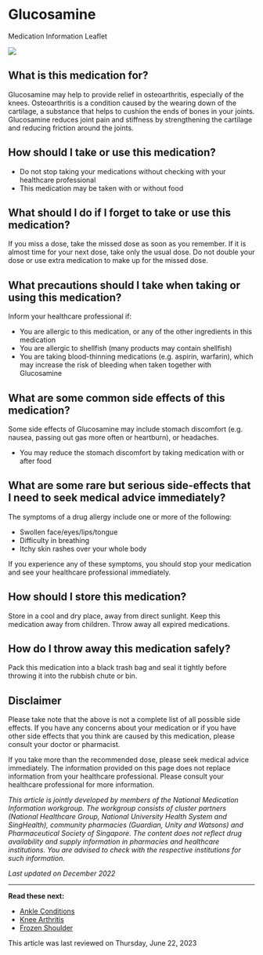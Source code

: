 # Glucosamine

Medication Information Leaflet

![](https://ch-api.healthhub.sg/api/public/content/d95442b9645149b88cd53095573f7ca9?v=8cc4014a&t=azheaderimage)

What is this medication for?
----------------------------

Glucosamine may help to provide relief in osteoarthritis, especially of the knees. Osteoarthritis is a condition caused by the wearing down of the cartilage, a substance that helps to cushion the ends of bones in your joints. Glucosamine reduces joint pain and stiffness by strengthening the cartilage and reducing friction around the joints.

How should I take or use this medication?
-----------------------------------------

* Do not stop taking your medications without checking with your healthcare professional
* This medication may be taken with or without food

What should I do if I forget to take or use this medication?
------------------------------------------------------------

If you miss a dose, take the missed dose as soon as you remember. If it is almost time for your next dose, take only the usual dose. Do not double your dose or use extra medication to make up for the missed dose.

What precautions should I take when taking or using this medication?
--------------------------------------------------------------------

Inform your healthcare professional if:

* You are allergic to this medication, or any of the other ingredients in this medication
* You are allergic to shellfish (many products may contain shellfish)
* You are taking blood-thinning medications (e.g. aspirin, warfarin), which may increase the risk of bleeding when taken together with Glucosamine

What are some common side effects of this medication?
-----------------------------------------------------

Some side effects of Glucosamine may include stomach discomfort (e.g. nausea, passing out gas more often or heartburn), or headaches.

* You may reduce the stomach discomfort by taking medication with or after food

What are some rare but serious side-effects that I need to seek medical advice immediately?
-------------------------------------------------------------------------------------------

The symptoms of a drug allergy include one or more of the following:

* Swollen face/eyes/lips/tongue
* Difficulty in breathing
* Itchy skin rashes over your whole body

If you experience any of these symptoms, you should stop your medication and see your healthcare professional immediately.

How should I store this medication?
-----------------------------------

Store in a cool and dry place, away from direct sunlight. Keep this medication away from children. Throw away all expired medications.

How do I throw away this medication safely?
-------------------------------------------

Pack this medication into a black trash bag and seal it tightly before throwing it into the rubbish chute or bin.

Disclaimer
----------

  

Please take note that the above is not a complete list of all possible side effects. If you have any concerns about your medication or if you have other side effects that you think are caused by this medication, please consult your doctor or pharmacist.

If you take more than the recommended dose, please seek medical advice immediately. The information provided on this page does not replace information from your healthcare professional. Please consult your healthcare professional for more information.

*This article is jointly developed by members of the National Medication Information workgroup. The workgroup consists of cluster partners (National Healthcare Group, National University Health System and SingHealth), community pharmacies (Guardian, Unity and Watsons) and Pharmaceutical Society of Singapore. The content does not reflect drug availability and supply information in pharmacies and healthcare institutions. You are advised to check with the respective institutions for such information.*

*Last updated on December 2022*

---

**Read these next:**

* [Ankle Conditions](https://www.healthhub.sg/a-z/diseases-and-conditions/ankle_conditions "Ankle Conditions")
* [Knee Arthritis](https://www.healthhub.sg/a-z/diseases-and-conditions/knee_athritis "Knee Arthritis")
* [Frozen Shoulder](https://www.healthhub.sg/a-z/diseases-and-conditions/frozen-shoulder "Frozen Shoulder")​

This article was last reviewed on
Thursday, June 22, 2023